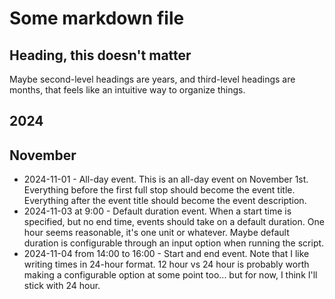 # Some markdown file

## Heading, this doesn't matter

Maybe second-level headings are years, and third-level headings are months, that feels like an intuitive way to organize things.

## 2024

## November

- 2024-11-01 - All-day event. This is an all-day event on November 1st. Everything before the first full stop should become the event title. Everything after the event title should become the event description.
- 2024-11-03 at 9:00 - Default duration event. When a start time is specified, but no end time, events should take on a default duration. One hour seems reasonable, it's one unit or whatever. Maybe default duration is configurable through an input option when running the script.
- 2024-11-04 from 14:00 to 16:00 - Start and end event. Note that I like writing times in 24-hour format. 12 hour vs 24 hour is probably worth making a configurable option at some point too... but for now, I think I'll stick with 24 hour.
